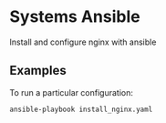 Systems Ansible
===============
Install and configure nginx with ansible

Examples
--------
To run a particular configuration:
```
ansible-playbook install_nginx.yaml 
```
